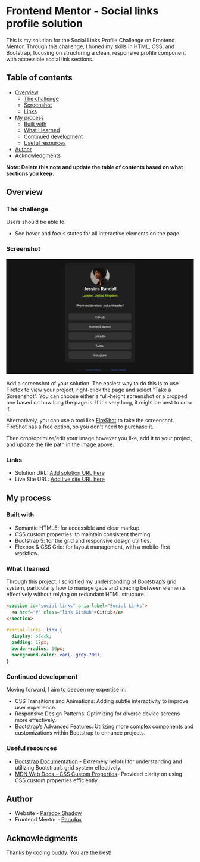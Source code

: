 # Frontend Mentor - Social links profile solution

This is my solution for the Social Links Profile Challenge on Frontend Mentor. Through this challenge, I honed my skills in HTML, CSS, and Bootstrap, focusing on structuring a clean, responsive profile component with accessible social link sections.

## Table of contents

- [Overview](#overview)
  - [The challenge](#the-challenge)
  - [Screenshot](#screenshot)
  - [Links](#links)
- [My process](#my-process)
  - [Built with](#built-with)
  - [What I learned](#what-i-learned)
  - [Continued development](#continued-development)
  - [Useful resources](#useful-resources)
- [Author](#author)
- [Acknowledgments](#acknowledgments)

**Note: Delete this note and update the table of contents based on what sections you keep.**

## Overview

### The challenge

Users should be able to:

- See hover and focus states for all interactive elements on the page

### Screenshot

![](./design/Screenshot.png)

Add a screenshot of your solution. The easiest way to do this is to use Firefox to view your project, right-click the page and select "Take a Screenshot". You can choose either a full-height screenshot or a cropped one based on how long the page is. If it's very long, it might be best to crop it.

Alternatively, you can use a tool like [FireShot](https://getfireshot.com/) to take the screenshot. FireShot has a free option, so you don't need to purchase it. 

Then crop/optimize/edit your image however you like, add it to your project, and update the file path in the image above.


### Links

- Solution URL: [Add solution URL here](https://github.com/Taresta/Social-Links-Profile.git)
- Live Site URL: [Add live site URL here]()

## My process

### Built with

- Semantic HTML5: for accessible and clear markup.
- CSS custom properties: to maintain consistent theming.
- Bootstrap 5: for the grid and responsive design utilities.
- Flexbox & CSS Grid: for layout management, with a mobile-first workflow.


### What I learned

Through this project, I solidified my understanding of Bootstrap’s grid system, particularly how to manage gaps and spacing between elements effectively without relying on redundant HTML structure. 

```html
<section id="social-links" aria-label="Social Links">
  <a href="#" class="link GitHub">GitHub</a>
</section>
```
```css
#social-links .link {
  display: block;
  padding: 12px;
  border-radius: 10px;
  background-color: var(--grey-700);
}
```

### Continued development

Moving forward, I aim to deepen my expertise in:

- CSS Transitions and Animations: Adding subtle interactivity to improve user experience.
- Responsive Design Patterns: Optimizing for diverse device screens more effectively.
- Bootstrap’s Advanced Features: Utilizing more complex components and customizations within Bootstrap to enhance projects.

### Useful resources

- [Bootstrap Documentation](https://getbootstrap.com/) - Extremely helpful for understanding and utilizing Bootstrap’s grid system effectively.
- [MDN Web Docs - CSS Custom Properties](https://developer.mozilla.org/en-US/docs/Web/CSS/--*)- Provided clarity on using CSS custom properties efficiently.

## Author

- Website - [Paradox Shadow](https://github.com/Taresta/)
- Frontend Mentor - [Paradox](https://www.frontendmentor.io/home)

## Acknowledgments
 Thanks by coding buddy. You are the best!